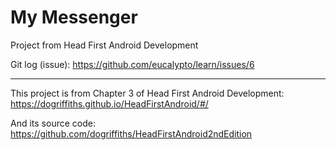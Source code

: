 # My Messenger
Project from Head First Android Development

Git log (issue): https://github.com/eucalypto/learn/issues/6

---
This project is from Chapter 3 of Head First Android Development:
https://dogriffiths.github.io/HeadFirstAndroid/#/

And its source code:
https://github.com/dogriffiths/HeadFirstAndroid2ndEdition
